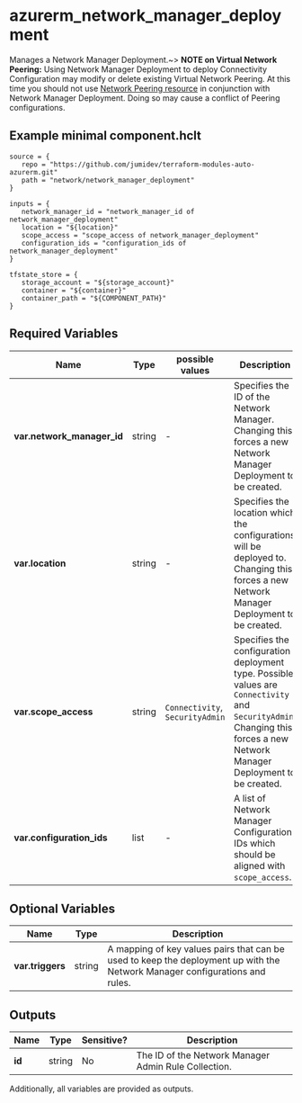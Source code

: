 # azurerm_network_manager_deployment

Manages a Network Manager Deployment.~> **NOTE on Virtual Network Peering:** Using Network Manager Deployment to deploy Connectivity Configuration may modify or delete existing Virtual Network Peering. At this time you should not use [Network Peering resource](https://registry.terraform.io/providers/hashicorp/azurerm/latest/docs/resources/virtual_network_peering) in conjunction with Network Manager Deployment. Doing so may cause a conflict of Peering configurations.

## Example minimal component.hclt

```hcl
source = {
   repo = "https://github.com/jumidev/terraform-modules-auto-azurerm.git" 
   path = "network/network_manager_deployment" 
}

inputs = {
   network_manager_id = "network_manager_id of network_manager_deployment" 
   location = "${location}" 
   scope_access = "scope_access of network_manager_deployment" 
   configuration_ids = "configuration_ids of network_manager_deployment" 
}

tfstate_store = {
   storage_account = "${storage_account}" 
   container = "${container}" 
   container_path = "${COMPONENT_PATH}" 
}

```

## Required Variables

| Name | Type |  possible values |  Description |
| ---- | --------- |  ----------- | ----------- |
| **var.network_manager_id** | string |  -  |  Specifies the ID of the Network Manager. Changing this forces a new Network Manager Deployment to be created. | 
| **var.location** | string |  -  |  Specifies the location which the configurations will be deployed to. Changing this forces a new Network Manager Deployment to be created. | 
| **var.scope_access** | string |  `Connectivity`, `SecurityAdmin`  |  Specifies the configuration deployment type. Possible values are `Connectivity` and `SecurityAdmin`. Changing this forces a new Network Manager Deployment to be created. | 
| **var.configuration_ids** | list |  -  |  A list of Network Manager Configuration IDs which should be aligned with `scope_access`. | 

## Optional Variables

| Name | Type |  Description |
| ---- | --------- |  ----------- |
| **var.triggers** | string |  A mapping of key values pairs that can be used to keep the deployment up with the Network Manager configurations and rules. | 



## Outputs

| Name | Type | Sensitive? | Description |
| ---- | ---- | --------- | --------- |
| **id** | string | No  | The ID of the Network Manager Admin Rule Collection. | 

Additionally, all variables are provided as outputs.
